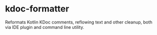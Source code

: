 # kdoc-formatter
Reformats Kotlin KDoc comments, reflowing text and other cleanup, 
both via IDE plugin and command line utility.
